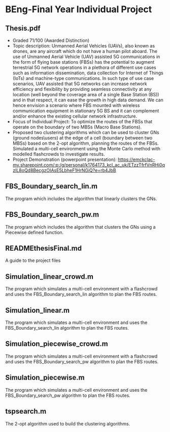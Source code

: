# BEng-Final Year Individual Project

Thesis.pdf
-
- Graded 71/100 (Awarded Distinction)
- Topic description: Unmanned Aerial Vehicles (UAVs), also known as drones, are any aircraft which do not have a human pilot aboard. The use of Unmanned Aerial Vehicle (UAV) assisted 5G communications in the form of flying base stations (FBSs) has the potential to augment terrestrial 5G network operations in a plethora of different use cases such as information dissemination, data collection for Internet of Things (IoTs) and machine-type communications. In such type of use case scenarios, UAV assisted that 5G networks can increase network efficiency and flexibility by providing seamless connectivity at any location (well beyond the coverage area of a single Base Station (BS)) and in that respect, it can ease the growth in high data demand. We can hence envision a scenario where FBS mounted with wireless communication equipment in stationary 5G BS and it can complement and/or enhance the existing cellular network infrastructure. 
- Focus of Individual Project: To optimize the routes of the FBSs that operate on the boundary of two MBSs (Macro Base Stations).
- Proposed two clustering algorithms which can be used to cluster GNs (ground nodes\users) at the edge of a cell (boundary between two MBSs) based on the 2-opt algorithm, planning the routes of the FBSs. Simulated a multi-cell environment using the Monte Carlo method with modelled flashcrowds to investigate results.
- Project Demonstration (powerpoint presentation): https://emckclac-my.sharepoint.com/:p:/g/personal/k1764173_kcl_ac_uk/ETzzTfrfVnRHi0qzlL8oQd8BecgzOIAsE5LbheF1HrNGiQ?e=rb4JbB

FBS_Boundary_search_lin.m
-
The program which includes the algorithm that linearly clusters the GNs.

FBS_Boundary_search_pw.m
-
The program which includes the algorithm that clusters the GNs using a Piecewise defined function.

READMEthesisFinal.md
-
A guide to the project files

Simulation_linear_crowd.m
-
The program which simulates a multi-cell environment with a flashcrowd and uses the FBS_Boundary_search_lin algorithm to plan the FBS routes.

Simulation_linear.m
-
The program which simulates a multi-cell environment and uses the FBS_Boundary_search_lin algorithm to plan the FBS routes.

Simulation_piecewise_crowd.m
-
The program which simulates a multi-cell environment with a flashcrowd and uses the FBS_Boundary_search_pw algorithm to plan the FBS routes.

Simulation_piecewise.m
-
The program which simulates a multi-cell environment and uses the FBS_Boundary_search_pw algorithm to plan the FBS routes.

tspsearch.m
-
The 2-opt algorithm used to build the clustering algorithms.

